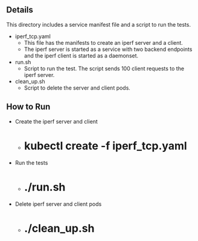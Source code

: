 ## Details
This directory includes a service manifest file and a script to run the tests.
- iperf_tcp.yaml 
    - This file has the manifests to create an iperf server and a client. 
    - The iperf server is started as a service with two backend endpoints and
      the iperf client is started as a daemonset.
- run.sh
    - Script to run the test. The script sends 100 client requests to the iperf server.
- clean_up.sh
    - Script to delete the server and client pods.

## How to Run
- Create the iperf server and client   
  - # kubectl create -f iperf_tcp.yaml
- Run the tests
  - # ./run.sh
- Delete iperf server and client pods
  - # ./clean_up.sh
